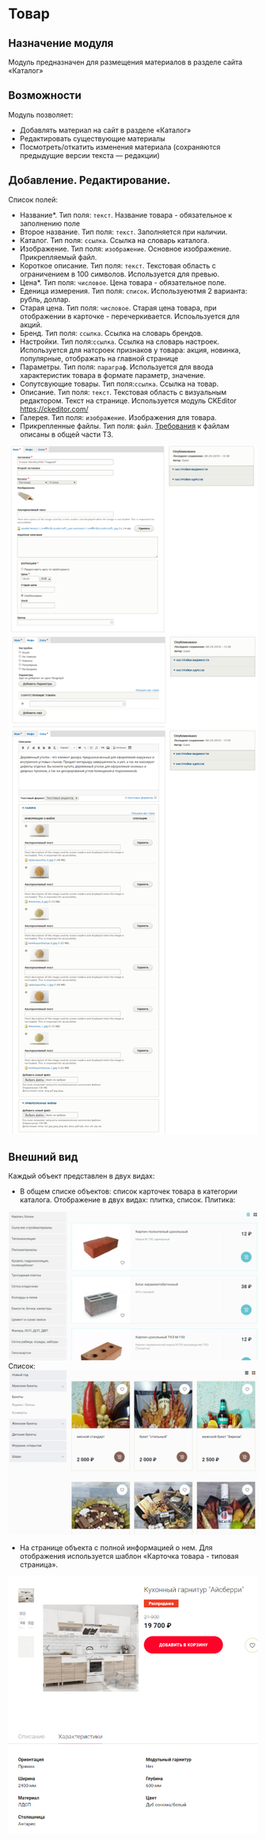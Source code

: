 # Товар
## Назначение модуля
Модуль предназначен для размещения материалов в разделе сайта «Каталог»

## Возможности
Модуль позволяет:
- Добавлять материал на сайт в разделе «Каталог»
- Редактировать существующие материалы
- Посмотреть/откатить изменения материала (сохраняются предыдущие версии текста — редакции)

## Добавление. Редактирование.
Список полей:
- Название*. Тип поля: `текст`. Название товара - обязательное к заполнению поле
- Второе название. Тип поля: `текст`. Заполняется при наличии.
- Каталог. Тип поля: `ссылка`. Ссылка на словарь каталога.
- Изображение. Тип поля: `изображение`. Основное изображение. Прикрепляемый файл.
- Короткое описание. Тип поля: `текст`. Текстовая область с ограничением в 100 символов. Используется для превью.
- Цена*. Тип поля: `числовое`. Цена товара - обязательное поле.
- Еденица измерения. Тип поля: `список`. Используеютмя 2 варианта: рубль, доллар.
- Старая цена. Тип поля: `числовое`. Старая цена товара, при отображении в карточке - перечеркивается. Испоьльзуется для акций.
- Бренд. Тип поля: `ссылка`. Ссылка на словарь брендов.
- Настройки. Тип поля:`ссылка`. Ссылка на словарь настроек. Используется для натсроек признаков у товара: акция, новинка, популярные, отображать на главной странице
- Параметры. Тип поля: `параграф`. Используется для ввода характеристик товара в формате параметр, значение.
- Сопутсвующие товары. Тип поля:`ссылка`. Ссылка на товар.
- Описание. Тип поля: `текст`. Текстовая область с визуальным редактором. Текст на странице. Используется модуль CKEditor <https://ckeditor.com/>
- Галерея. Тип поля: `изображение`. Изображения для товара.
- Прикрепленные файлы. Тип поля: `файл`. [Требования][identifier] к файлам описаны в общей части ТЗ.

[identifier]: https://github.com/synapse-studio/dogovor/blob/master/tz/openTZ.md#%D0%A2%D1%80%D0%B5%D0%B1%D0%BE%D0%B2%D0%B0%D0%BD%D0%B8%D1%8F-%D0%BA-%D1%85%D1%80%D0%B0%D0%BD%D0%B5%D0%BD%D0%B8%D1%8E-%D0%B4%D0%B0%D0%BD%D0%BD%D1%8B%D1%85

<img src="https://github.com/synapse-studio/helper/blob/master/tz/product/product-main.png">
<img src="https://github.com/synapse-studio/helper/blob/master/tz/product/product-info.png">
<img src="https://github.com/synapse-studio/helper/blob/master/tz/product/product-extra.png">

## Внешний вид
Каждый объект представлен в двух видах:
- В общем списке объектов: список карточек товара в категории каталога. Отображение в двух видах: плитка, список.
Плитика:
<img src="https://github.com/synapse-studio/helper/blob/master/tz/product/product-view2.png">
Список:
<img src="https://github.com/synapse-studio/helper/blob/master/tz/product/product-view1.png">

- На странице объекта с полной информацией о нем. Для отображения используется шаблон «Карточка товара - типовая страница».
<img src="https://github.com/synapse-studio/helper/blob/master/tz/product/product-kartochka.png">
